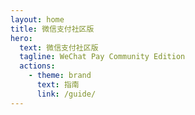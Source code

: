 ```yaml
---
layout: home
title: 微信支付社区版
hero:
  text: 微信支付社区版
  tagline: WeChat Pay Community Edition
  actions:
    - theme: brand
      text: 指南
      link: /guide/
---
```

